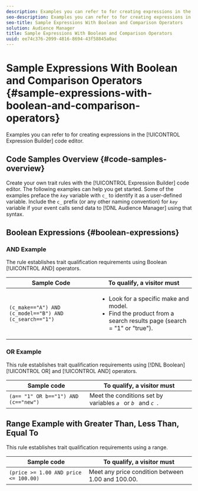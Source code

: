 ```yaml
---
description: Examples you can refer to for creating expressions in the Expression Builder code editor.
seo-description: Examples you can refer to for creating expressions in the Expression Builder code editor.
seo-title: Sample Expressions With Boolean and Comparison Operators
solution: Audience Manager
title: Sample Expressions With Boolean and Comparison Operators
uuid: ee74c376-2099-4816-8694-43f58845a0ac
---
```


# Sample Expressions With Boolean and Comparison Operators {#sample-expressions-with-boolean-and-comparison-operators}

Examples you can refer to for creating expressions in the [!UICONTROL Expression Builder] code editor.

## Code Samples Overview {#code-samples-overview}

<!-- r_tb_expression_samples.xml -->

Create your own trait rules with the [!UICONTROL Expression Builder] code editor. The following examples can help you get started. Some of the examples preface the *`key`* variable with `c_` to identify it as a user-defined variable. Include the `c_` prefix (or any other naming convention) for *`key`* variable if your event calls send data to [!DNL Audience Manager] using that syntax.

## Boolean Expressions {#boolean-expressions}

### AND Example

The rule establishes trait qualification requirements using Boolean [!UICONTROL AND] operators.  

<table id="table_7C5E23EC9E0F43B182EA9771D7BB6E87"> 
 <thead> 
  <tr> 
   <th colname="col1" class="entry"> Sample Code </th> 
   <th colname="col2" class="entry"> To qualify, a visitor must </th> 
  </tr> 
 </thead>
 <tbody> 
  <tr> 
   <td colname="col1"><code>(c_make=="A") AND (c_model=="B") AND (c_search=="1")</code> </td> 
   <td colname="col2"> 
    <ul id="ul_F1BB5084FB794BE7A3569F9C106FC481"> 
     <li id="li_56E8C3BACF1C4B33A46CF92C51FF2286">Look for a specific make and model. </li> 
     <li id="li_DD55F053BFCF4B0888B6994013000DB2">Find the product from a search results page (search = "1" or "true"). </li> 
    </ul> </td> 
  </tr> 
 </tbody> 
</table>

### OR Example

This rule establishes trait qualification requirements using [!DNL Boolean] [!UICONTROL OR] and [!UICONTROL AND] operators.  

<table id="table_6E8BA5EE1D7F4DCC9A92074D0C2C050E"> 
 <thead> 
  <tr> 
   <th colname="col1" class="entry"> Sample code </th> 
   <th colname="col2" class="entry"> To qualify, a visitor must </th> 
  </tr> 
 </thead>
 <tbody> 
  <tr> 
   <td colname="col1"><code>(a== "1" OR b=="1") AND (c=="new")</code> </td> 
   <td colname="col2"> Meet the conditions set by variables <code><i>a </i></code> or <code><i>b </i></code> and <code><i>c </i></code>. </td> 
  </tr> 
 </tbody> 
</table>

## Range Example with Greater Than, Less Than, Equal To

This rule establishes trait qualification requirements using a range.  

<table id="table_988DE28E35D94348ADD334FB4C9F68D3"> 
 <thead> 
  <tr> 
   <th colname="col1" class="entry"> Sample code </th> 
   <th colname="col2" class="entry"> To qualify, a visitor must </th> 
  </tr> 
 </thead>
 <tbody> 
  <tr> 
   <td colname="col1"><code>(price &gt;= 1.00 AND price &lt;= 100.00)</code> </td> 
   <td colname="col2"> Meet any price condition between 1.00 and 100.00. </td> 
  </tr> 
 </tbody> 
</table>